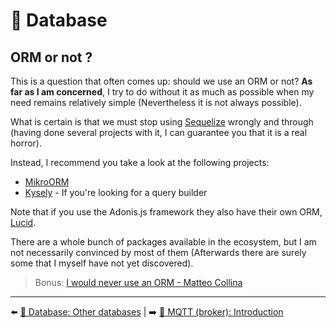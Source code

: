 # 💾 Database

## ORM or not ?

This is a question that often comes up: should we use an ORM or not? **As far as I am concerned**, I try to do without it as much as possible when my need remains relatively simple (Nevertheless it is not always possible).

What is certain is that we must stop using [Sequelize](https://sequelize.org/) wrongly and through (having done several projects with it, I can guarantee you that it is a real horror).

Instead, I recommend you take a look at the following projects:

- [MikroORM](https://mikro-orm.io/)
- [Kysely](https://kysely.dev/) - If you're looking for a query builder

Note that if you use the Adonis.js framework they also have their own ORM, [Lucid](https://lucid.adonisjs.com/docs/introduction).

There are a whole bunch of packages available in the ecosystem, but I am not necessarily convinced by most of them (Afterwards there are surely some that I myself have not yet discovered).

> Bonus: [I would never use an ORM - Matteo Collina](https://www.youtube.com/watch?v=atABji4xqiI)

---

⬅️ [💾 Database: Other databases](./9-other-db.md) |
➡️ [📡 MQTT (broker): Introduction](../7-mqtt/1-introduction.md)
